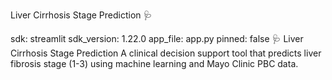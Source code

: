 Liver Cirrhosis Stage Prediction
🩺

sdk: streamlit
sdk_version: 1.22.0
app_file: app.py
pinned: false
🩺 Liver Cirrhosis Stage Prediction
A clinical decision support tool that predicts liver fibrosis stage (1-3) using machine learning and Mayo Clinic PBC data.
